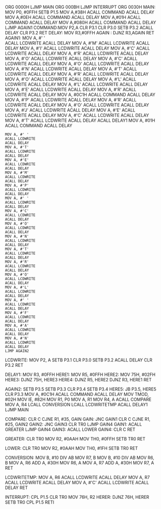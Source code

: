 ORG 0000H
LJMP MAIN
ORG 000BH
LJMP INTERRUPT
ORG 0030H
MAIN:	MOV P0, #0FFH
SETB P1.5
MOV A,#38H
ACALL COMMAND
ACALL DELAY
MOV A,#0EH
ACALL COMMAND
ACALL DELAY
MOV A,#01H
ACALL COMMAND
ACALL DELAY
MOV A,#080H
ACALL COMMAND
ACALL DELAY
LJMP AGAIN1
COMMAND:MOV P2,A
CLR P3.1
CLR P3.0
SETB P3.2
ACALL DELAY
CLR P3.2
RET
DELAY:
MOV R3,#0FFH
AGAIN : DJNZ R3,AGAIN
RET
AGAIN1:
    MOV A, #' '  
    ACALL LCDWRITE
    ACALL DELAY
    MOV A, #'M'
    ACALL LCDWRITE
    ACALL DELAY
    MOV A, #'I'
    ACALL LCDWRITE
    ACALL DELAY
    MOV A, #'C'
    ACALL LCDWRITE
    ACALL DELAY
    MOV A, #'R'
    ACALL LCDWRITE
    ACALL DELAY
    MOV A, #'O'
    ACALL LCDWRITE
    ACALL DELAY
    MOV A, #'C'
    ACALL LCDWRITE
    ACALL DELAY
    MOV A, #'O'
    ACALL LCDWRITE
    ACALL DELAY
    MOV A, #'N'
    ACALL LCDWRITE
    ACALL DELAY
    MOV A, #'T'
    ACALL LCDWRITE
    ACALL DELAY
    MOV A, #'R'
    ACALL LCDWRITE
    ACALL DELAY
    MOV A, #'O'
    ACALL LCDWRITE
    ACALL DELAY
    MOV A, #'L'
    ACALL LCDWRITE
    ACALL DELAY
    MOV A, #'L'
    ACALL LCDWRITE
    ACALL DELAY
    MOV A, #'E'
    ACALL LCDWRITE
    ACALL DELAY
    MOV A, #'R'
    ACALL LCDWRITE
    ACALL DELAY
    MOV A, #0C1H
    ACALL COMMAND
    ACALL DELAY
    MOV A, #'P'
    ACALL LCDWRITE
    ACALL DELAY
    MOV A, #'R'
    ACALL LCDWRITE
    ACALL DELAY
    MOV A, #'O'
    ACALL LCDWRITE
    ACALL DELAY
    MOV A, #'J'
    ACALL LCDWRITE
    ACALL DELAY
    MOV A, #'E'
    ACALL LCDWRITE
    ACALL DELAY
    MOV A, #'C'
    ACALL LCDWRITE
    ACALL DELAY
    MOV A, #'T'
    ACALL LCDWRITE
    ACALL DELAY
    ACALL DELAY1
    MOV A, #01H
    ACALL COMMAND
    ACALL DELAY

    MOV A, #' '
    ACALL LCDWRITE
    ACALL DELAY
    MOV A, #'T'
    ACALL LCDWRITE
    ACALL DELAY
    MOV A, #'E'
    ACALL LCDWRITE
    ACALL DELAY
    MOV A, #'M'
    ACALL LCDWRITE
    ACALL DELAY
    MOV A, #'P'
    ACALL LCDWRITE
    ACALL DELAY
    MOV A, #' '
    ACALL LCDWRITE
    ACALL DELAY
    MOV A, #'C'
    ACALL LCDWRITE
    ACALL DELAY
    MOV A, #'O'
    ACALL LCDWRITE
    ACALL DELAY
    MOV A, #'N'
    ACALL LCDWRITE
    ACALL DELAY
    MOV A, #'T'
    ACALL LCDWRITE
    ACALL DELAY
    MOV A, #'R'
    ACALL LCDWRITE
    ACALL DELAY
    MOV A, #'O'
    ACALL LCDWRITE
    ACALL DELAY
    MOV A, #'L'
    ACALL LCDWRITE
    ACALL DELAY
    MOV A, #' '
    ACALL LCDWRITE
    ACALL DELAY
    MOV A, #'F'
    ACALL LCDWRITE
    ACALL DELAY
    MOV A, #'A'
    ACALL LCDWRITE
    ACALL DELAY
    MOV A, #'N'
    ACALL LCDWRITE
    ACALL DELAY
    LJMP AGAIN2

LCDWRITE:
    MOV P2, A
    SETB P3.1
    CLR P3.0
    SETB P3.2
    ACALL DELAY
    CLR P3.2
    RET

DELAY1:
    MOV R3, #0FFH
HERE1:
    MOV R5, #0FFH
HERE2:
    MOV 75H, #02FH
HERE3:
    DJNZ 75H, HERE3
HERE4:
    DJNZ R5, HERE2
    DJNZ R3, HERE1
    RET

AGAIN2:
    SETB P3.5
    SETB P3.3
    CLR P3.4
    SETB P3.4
HERE5:
    JB P3.5, HERE5
    CLR P3.3
    MOV A, #0C1H
    ACALL COMMAND
    ACALL DELAY
    MOV TMOD, #02H
    MOV IE, #82H
    MOV R1, P0
    MOV A, R1
    MOV R4, A
    ACALL COMPARE
    MOV A, R4
    LCALL CONVERSION
    LCALL LCDWRITETMP
    ACALL DELAY1
    LJMP MAIN

COMPARE:
    CLR C
    CJNE R1, #35, GAIN
GAIN:
    JNC GAIN1
    CLR C
    CJNE R1, #25, GAIN2
GAIN2:
    JNC GAIN3
    CLR TR0
    LJMP GAIN4
GAIN1:
    ACALL GREATER
    LJMP GAIN4
GAIN3:
    ACALL LOWER
GAIN4:
    CLR C
    RET

GREATER:
    CLR TR0
    MOV R2, #0AAH
    MOV TH0, #0FFH
    SETB TR0
    RET

LOWER:
    CLR TR0
    MOV R2, #0AAH
    MOV TH0, #1FH
    SETB TR0
    RET

CONVERSION:
    MOV B, #10
    DIV AB
    MOV R7, B
    MOV B, #10
    DIV AB
    MOV R6, B
    MOV A, R6
    ADD A, #30H
    MOV R6, A
    MOV A, R7
    ADD A, #30H
    MOV R7, A
    RET

LCDWRITETMP:
    MOV A, R6
    ACALL LCDWRITE
    ACALL DELAY
    MOV A, R7
    ACALL LCDWRITE
    ACALL DELAY
    MOV A, #'C'
    ACALL LCDWRITE
    ACALL DELAY
    RET

INTERRUPT:
    CPL P1.5
    CLR TR0
    MOV 76H, R2
HERER:
    DJNZ 76H, HERER
    SETB TR0
    CPL P1.5
    RETI
